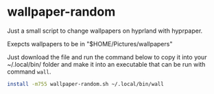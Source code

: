 # wallpaper-random
Just a small script to change wallpapers on hyprland with hyprpaper.

Exepcts wallpapers to be in "$HOME/Pictures/wallpapers"

Just download the file and run the command below to copy it into your ~/.local/bin/ folder and make it into an executable that can be run with command `wall`.
```bash
install -m755 wallpaper-random.sh ~/.local/bin/wall
```
